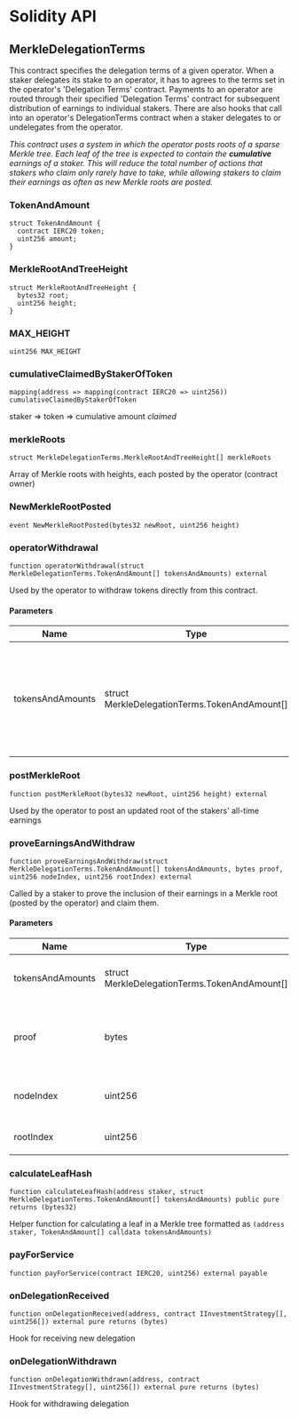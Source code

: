 # Solidity API

## MerkleDelegationTerms

This contract specifies the delegation terms of a given operator. When a staker delegates its stake to an operator,
it has to agrees to the terms set in the operator's 'Delegation Terms' contract. Payments to an operator are routed through
their specified 'Delegation Terms' contract for subsequent distribution of earnings to individual stakers.
There are also hooks that call into an operator's DelegationTerms contract when a staker delegates to or undelegates from
the operator.

_This contract uses a system in which the operator posts roots of a *sparse Merkle tree*. Each leaf of the tree is expected
to contain the **cumulative** earnings of a staker. This will reduce the total number of actions that stakers who claim only rarely
have to take, while allowing stakers to claim their earnings as often as new Merkle roots are posted._

### TokenAndAmount

```solidity
struct TokenAndAmount {
  contract IERC20 token;
  uint256 amount;
}
```

### MerkleRootAndTreeHeight

```solidity
struct MerkleRootAndTreeHeight {
  bytes32 root;
  uint256 height;
}
```

### MAX_HEIGHT

```solidity
uint256 MAX_HEIGHT
```

### cumulativeClaimedByStakerOfToken

```solidity
mapping(address => mapping(contract IERC20 => uint256)) cumulativeClaimedByStakerOfToken
```

staker => token => cumulative amount *claimed*

### merkleRoots

```solidity
struct MerkleDelegationTerms.MerkleRootAndTreeHeight[] merkleRoots
```

Array of Merkle roots with heights, each posted by the operator (contract owner)

### NewMerkleRootPosted

```solidity
event NewMerkleRootPosted(bytes32 newRoot, uint256 height)
```

### operatorWithdrawal

```solidity
function operatorWithdrawal(struct MerkleDelegationTerms.TokenAndAmount[] tokensAndAmounts) external
```

Used by the operator to withdraw tokens directly from this contract.

#### Parameters

| Name | Type | Description |
| ---- | ---- | ----------- |
| tokensAndAmounts | struct MerkleDelegationTerms.TokenAndAmount[] | ERC20 tokens to withdraw and the amount of each respective ERC20 token to withdraw. |

### postMerkleRoot

```solidity
function postMerkleRoot(bytes32 newRoot, uint256 height) external
```

Used by the operator to post an updated root of the stakers' all-time earnings

### proveEarningsAndWithdraw

```solidity
function proveEarningsAndWithdraw(struct MerkleDelegationTerms.TokenAndAmount[] tokensAndAmounts, bytes proof, uint256 nodeIndex, uint256 rootIndex) external
```

Called by a staker to prove the inclusion of their earnings in a Merkle root (posted by the operator) and claim them.

#### Parameters

| Name | Type | Description |
| ---- | ---- | ----------- |
| tokensAndAmounts | struct MerkleDelegationTerms.TokenAndAmount[] | ERC20 tokens to withdraw and the amount of each respective ERC20 token to withdraw. |
| proof | bytes | Merkle proof showing that a leaf containing `(msg.sender, tokensAndAmounts)` was included in the `rootIndex`-th Merkle root posted by the operator. |
| nodeIndex | uint256 | Specifies the node inside the Merkle tree corresponding to the specified root, `merkleRoots[rootIndex].root`. |
| rootIndex | uint256 | Specifies the Merkle root to look up, using `merkleRoots[rootIndex]` |

### calculateLeafHash

```solidity
function calculateLeafHash(address staker, struct MerkleDelegationTerms.TokenAndAmount[] tokensAndAmounts) public pure returns (bytes32)
```

Helper function for calculating a leaf in a Merkle tree formatted as `(address staker, TokenAndAmount[] calldata tokensAndAmounts)`

### payForService

```solidity
function payForService(contract IERC20, uint256) external payable
```

### onDelegationReceived

```solidity
function onDelegationReceived(address, contract IInvestmentStrategy[], uint256[]) external pure returns (bytes)
```

Hook for receiving new delegation

### onDelegationWithdrawn

```solidity
function onDelegationWithdrawn(address, contract IInvestmentStrategy[], uint256[]) external pure returns (bytes)
```

Hook for withdrawing delegation

